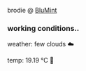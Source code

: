 brodie @ [BluMint](https://www.linkedin.com/company/blumint-io/)

<!--weather_start-->
### working conditions..

weather: few clouds ☁️

temp: 19.19 °C 👕

<!--weather_end-->
